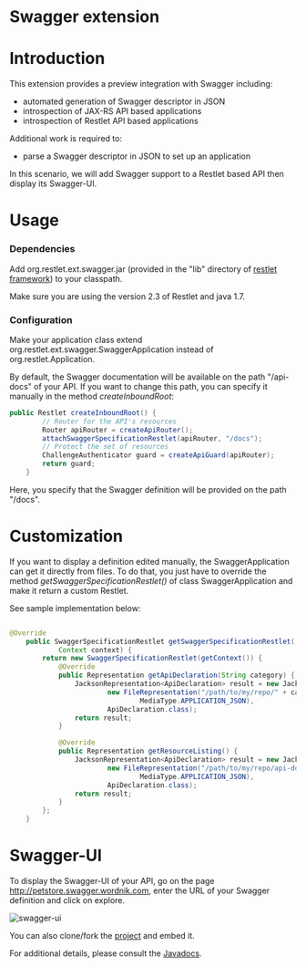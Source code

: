 Swagger extension
=================

Introduction
============

This extension provides a preview integration with Swagger including:

- automated generation of Swagger descriptor in JSON
- introspection of JAX-RS API based applications
- introspection of Restlet API based applications

Additional work is required to:

- parse a Swagger descriptor in JSON to set up an application

In this scenario, we will add Swagger support to a Restlet based API then display its Swagger-UI.

Usage
=====

### Dependencies

Add org.restlet.ext.swagger.jar (provided in the "lib" directory of
[restlet framework](http://restlet.com/download/current#release=stable&edition=jse&distribution=zip 
"download restlet framework")) to your classpath.
 
Make sure you are using the version 2.3 of Restlet and java 1.7.

### Configuration

Make your application class extend org.restlet.ext.swagger.SwaggerApplication instead of org.restlet.Application.

By default, the Swagger documentation will be available on the path "/api-docs" of your API. If you want to change this path, you can specify it manually in the method _createInboundRoot_: 

```java
public Restlet createInboundRoot() {
        // Router for the API's resources
        Router apiRouter = createApiRouter();
        attachSwaggerSpecificationRestlet(apiRouter, "/docs");
        // Protect the set of resources
        ChallengeAuthenticator guard = createApiGuard(apiRouter);
        return guard;
    }

```

Here, you specify that the Swagger definition will be provided on the path "/docs".

Customization
=============

If you want to display a definition edited manually, the SwaggerApplication can get it directly from files. To do that, you just have to override the method _getSwaggerSpecificationRestlet()_ of class SwaggerApplication and make it return a custom Restlet. 

See sample implementation below: 

```java

@Override
    public SwaggerSpecificationRestlet getSwaggerSpecificationRestlet(
            Context context) {
        return new SwaggerSpecificationRestlet(getContext()) {
            @Override
            public Representation getApiDeclaration(String category) {
                JacksonRepresentation<ApiDeclaration> result = new JacksonRepresentation<ApiDeclaration>(
                        new FileRepresentation("/path/to/my/repo/" + category,
                                MediaType.APPLICATION_JSON),
                        ApiDeclaration.class);
                return result;
            }

            @Override
            public Representation getResourceListing() {
                JacksonRepresentation<ApiDeclaration> result = new JacksonRepresentation<ApiDeclaration>(
                        new FileRepresentation("/path/to/my/repo/api-docs",
                                MediaType.APPLICATION_JSON),
                        ApiDeclaration.class);
                return result;
            }
        };
    }

```

Swagger-UI
==========

To display the Swagger-UI of your API, go on the page http://petstore.swagger.wordnik.com, enter the URL of your Swagger definition and click on explore.

![swagger-ui](/learn/archives/images/swaggerExtensionSwaggerUI.png)

You can also clone/fork the [project](https://github.com/wordnik/swagger-ui) and embed it.

For additional details, please consult the
[Javadocs](javadocs://jse/ext/org/restlet/ext/swagger/package-summary.html).
